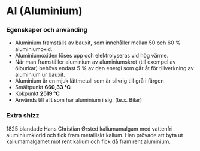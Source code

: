 # Al (Aluminium)

### Egenskaper och använding
- Aluminium framställs av bauxit, som innehåller mellan 50 och 60 % aluminiumoxid.
- Aluminiumoxiden löses upp och elektrolyseras vid hög värme.
- När man framställer aluminium av aluminiumskrot (till exempel av ölburkar) behövs endast 5 % av den energi som går åt för tillverkning av aluminium ur bauxit.
- Aluminium är en mjuk lättmetall som är silvrig till grå i färgen
- Smältpunkt __660,33 °C__
- Kokpunkt __2519 °C__
- Används till allt som har aluminium i sig. (te.x. Bilar)

### Extra shizz

1825 blandade Hans Christian Ørsted kaliumamalgam med vattenfri aluminiumklorid och fick fram metalliskt kalium.
Han prövade att byta ut kaliumamalgamet mot rent kalium och fick då fram rent aluminium.
